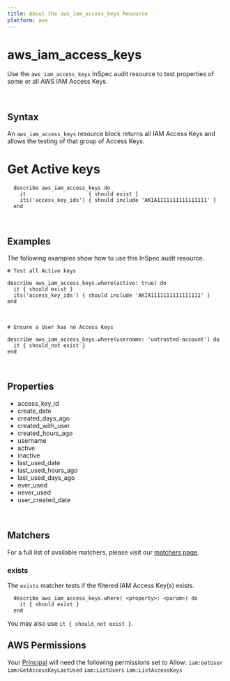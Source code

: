 ```yaml
---
title: About the aws_iam_access_keys Resource
platform: aws
---
```


# aws\_iam\_access\_keys

Use the `aws_iam_access_keys` InSpec audit resource to test properties of some or all AWS IAM Access Keys.


<br>

## Syntax

An `aws_iam_access_keys` resource block returns all IAM Access Keys and allows the testing of that group of Access Keys.

  # Get Active keys
      describe aws_iam_access_keys do
        it                    { should exist }
        its('access_key_ids') { should include 'AKIA1111111111111111' }
      end

<br>

## Examples

The following examples show how to use this InSpec audit resource.


    # Test all Active keys
 
    describe aws_iam_access_keys.where(active: true) do
      it { should exist }
      its('access_key_ids') { should include 'AKIA1111111111111111' }
    end
<br>

    # Ensure a User has no Access Keys
    
    describe aws_iam_access_keys.where(username: 'untrusted-account') do
      it { should_not exist }
    end
<br>

## Properties

* access_key_id
* create_date
* created_days_ago
* created_with_user
* created_hours_ago
* username
* active
* inactive
* last_used_date
* last_used_hours_ago
* last_used_days_ago
* ever_used
* never_used
* user_created_date

<br>

## Matchers

For a full list of available matchers, please visit our [matchers page](https://www.inspec.io/docs/reference/matchers/).

### exists

The `exists` matcher tests if the filtered IAM Access Key(s) exists.

      describe aws_iam_access_keys.where( <property>: <param>) do
        it { should exist }
      end
You may also use `it { should_not exist }`.
    
## AWS Permissions

Your [Principal](https://docs.aws.amazon.com/IAM/latest/UserGuide/intro-structure.html#intro-structure-principal) will need the following permissions set to Allow: 
`iam:GetUser` 
`iam:GetAccessKeyLastUsed` 
`iam:ListUsers` 
`iam:ListAccessKeys` 
